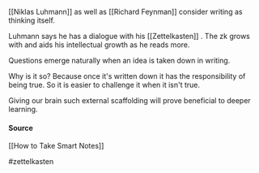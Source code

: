 [[Niklas Luhmann]] as well as [[Richard Feynman]] consider writing as thinking itself.

Luhmann says he has a dialogue with his [[Zettelkasten]] . The zk grows with and aids his intellectual growth as he reads more.

Questions emerge naturally when an idea is taken down in writing.

Why is it so? Because once it's written down it has the responsibility of being true. So it is easier to challenge it when it isn't true.

Giving our brain such external scaffolding will prove beneficial to deeper learning.

#### Source
[[How to Take Smart Notes]]

#zettelkasten